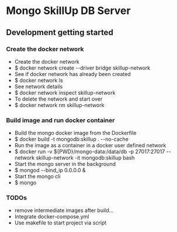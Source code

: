 # Mongo SkillUp DB Server

## Development getting started

### Create the docker network

- Create the docker network
- $ docker network create --driver bridge skillup-network
- See if docker network has already been created
- $ docker network ls
- See network details
- $ docker network inspect skillup-network
- To delete the network and start over
- $ docker network rm skillup-network

### Build image and run docker container

- Build the mongo docker image from the Dockerfile
- $ docker build -t mongodb:skillup . --no-cache <!-- --rm try this flag -->
- Run the image as a container in a docker user defined network
- $ docker run -v ${PWD}/mongo-data:/data/db -p 27017:27017 --network skillup-network -it mongodb:skillup bash
- Start the mongo server in the background
- $ mongod --bind_ip 0.0.0.0 &
- Start the mongo cli
- $ mongo

### TODOs

- remove intermediate images after build...
- Integrate docker-compose.yml
- Use makefile to start project via script
